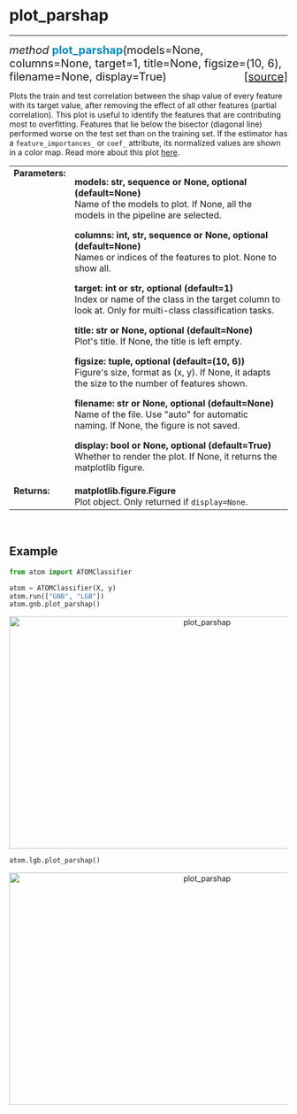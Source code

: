 # plot_parshap
--------------

<div style="font-size:20px">
<em>method</em> <strong style="color:#008AB8">plot_parshap</strong>(models=None,
columns=None, target=1, title=None, figsize=(10, 6), filename=None, display=True)
<span style="float:right">
<a href="https://github.com/tvdboom/ATOM/blob/master/atom/plots.py#L2332">[source]</a>
</span>
</div>

Plots the train and test correlation between the shap value of
every feature with its target value, after removing the effect
of all other features (partial correlation). This plot is
useful to identify the features that are contributing most to
overfitting. Features that lie below the bisector (diagonal
line) performed worse on the test set than on the training set.
If the estimator has a `feature_importances_` or `coef_` attribute,
its normalized values are shown in a color map. Read more about
this plot [here](https://towardsdatascience.com/which-of-your-features-are-overfitting-c46d0762e769).

<table style="font-size:16px">
<tr>
<td width="20%" class="td_title" style="vertical-align:top"><strong>Parameters:</strong></td>
<td width="80%" class="td_params">
<p>
<strong>models: str, sequence or None, optional (default=None)</strong><br>
Name of the models to plot. If None, all the models in the pipeline are selected.
</p>
<p>
<strong>columns: int, str, sequence or None, optional (default=None)</strong><br>
Names or indices of the features to plot. None to show all.
</p>
<p>
<strong>target: int or str, optional (default=1)</strong><br>
Index or name of the class in the target column to look at.
Only for multi-class classification tasks.
</p>
<p>
<strong>title: str or None, optional (default=None)</strong><br>
Plot's title. If None, the title is left empty.
</p>
<p>
<strong>figsize: tuple, optional (default=(10, 6))</strong><br>
Figure's size, format as (x, y). If None, it adapts the size to the
number of features shown.
</p>
<p>
<strong>filename: str or None, optional (default=None)</strong><br>
Name of the file. Use "auto" for automatic naming.
If None, the figure is not saved.
</p>
<p>
<strong>display: bool or None, optional (default=True)</strong><br>
Whether to render the plot. If None, it returns the matplotlib figure.
</p>
</td>
</tr>
<tr>
<td width="20%" class="td_title" style="vertical-align:top"><strong>Returns:</strong></td>
<td width="80%" class="td_params">
<strong>matplotlib.figure.Figure</strong><br>
Plot object. Only returned if <code>display=None</code>.
</td>
</tr>
</table>
<br />



## Example

```python
from atom import ATOMClassifier

atom = ATOMClassifier(X, y)
atom.run(["GNB", "LGB"])
atom.gnb.plot_parshap()
```

<div align="center">
    <img src="../../../img/plots/plot_parshap_1.png" alt="plot_parshap" width="700" height="420"/>
</div>

```python
atom.lgb.plot_parshap()
```

<div align="center">
    <img src="../../../img/plots/plot_parshap_2.png" alt="plot_parshap" width="700" height="420"/>
</div>